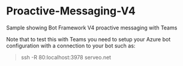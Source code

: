 # Proactive-Messaging-V4
Sample showing Bot Framework V4 proactive messaging with Teams

Note that to test this with Teams you need to setup your Azure bot configuration with a connection to your bot such as:

> ssh -R 80:localhost:3978 serveo.net
